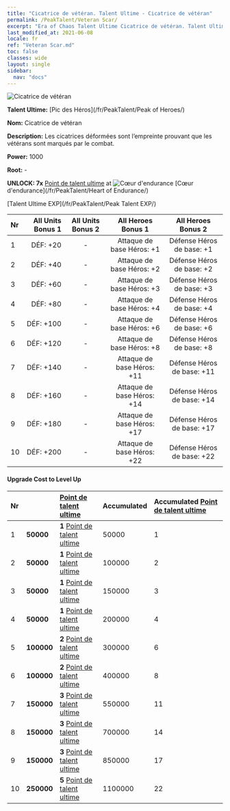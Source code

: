 ```yaml
---
title: "Cicatrice de vétéran. Talent Ultime - Cicatrice de vétéran"
permalink: /PeakTalent/Veteran Scar/
excerpt: "Era of Chaos Talent Ultime Cicatrice de vétéran. Talent Ultime Cicatrice de vétéran. Cicatrice de vétéran"
last_modified_at: 2021-06-08
locale: fr
ref: "Veteran Scar.md"
toc: false
classes: wide
layout: single
sidebar:
  nav: "docs"
---
```


  ![Cicatrice de vétéran](/images/pt/talent_1003.png)

  **Talent Ultime:** [Pic des Héros](/fr/PeakTalent/Peak of Heroes/)

  **Nom:** Cicatrice de vétéran

  **Description:** Les cicatrices déformées sont l’empreinte prouvant que les vétérans sont marqués par le combat.

  **Power:** 1000

  **Root:** -

  **UNLOCK: 7x** [Point de talent ultime](/ItemsFR/con_934/) at ![Cœur d'endurance](/images/pt/talent_1002.png) [Cœur d'endurance](/fr/PeakTalent/Heart of Endurance/)

  [Talent Ultime EXP](/fr/PeakTalent/Peak Talent EXP/)

  | Nr | All Units Bonus 1 | All Units Bonus 2 | All Heroes Bonus 1 | All Heroes Bonus 2 |
  |:---|--------------:|:-------------:|:-------------:|:-------------:|
  | 1 | DÉF: +20 | - | Attaque de base Héros: +1 | Défense Héros de base: +1 |
  | 2 | DÉF: +40 | - | Attaque de base Héros: +2 | Défense Héros de base: +2 |
  | 3 | DÉF: +60 | - | Attaque de base Héros: +3 | Défense Héros de base: +3 |
  | 4 | DÉF: +80 | - | Attaque de base Héros: +4 | Défense Héros de base: +4 |
  | 5 | DÉF: +100 | - | Attaque de base Héros: +6 | Défense Héros de base: +6 |
  | 6 | DÉF: +120 | - | Attaque de base Héros: +8 | Défense Héros de base: +8 |
  | 7 | DÉF: +140 | - | Attaque de base Héros: +11 | Défense Héros de base: +11 |
  | 8 | DÉF: +160 | - | Attaque de base Héros: +14 | Défense Héros de base: +14 |
  | 9 | DÉF: +180 | - | Attaque de base Héros: +17 | Défense Héros de base: +17 |
  | 10 | DÉF: +200 | - | Attaque de base Héros: +22 | Défense Héros de base: +22 |


#### Upgrade Cost to Level Up

  | Nr | <i class="fas fa-coins"/> | [Point de talent ultime](/ItemsFR/con_934/) | Accumulated <i class="fas fa-coins"/> | Accumulated [Point de talent ultime](/ItemsFR/con_934/) |
  |:---|:--------------|:-------------|:-------------|:-------------|
  | 1 | **50000** | **1** [Point de talent ultime](/ItemsFR/con_934/) | 50000 | 1 |
  | 2 | **50000** | **1** [Point de talent ultime](/ItemsFR/con_934/) | 100000 | 2 |
  | 3 | **50000** | **1** [Point de talent ultime](/ItemsFR/con_934/) | 150000 | 3 |
  | 4 | **50000** | **1** [Point de talent ultime](/ItemsFR/con_934/) | 200000 | 4 |
  | 5 | **100000** | **2** [Point de talent ultime](/ItemsFR/con_934/) | 300000 | 6 |
  | 6 | **100000** | **2** [Point de talent ultime](/ItemsFR/con_934/) | 400000 | 8 |
  | 7 | **150000** | **3** [Point de talent ultime](/ItemsFR/con_934/) | 550000 | 11 |
  | 8 | **150000** | **3** [Point de talent ultime](/ItemsFR/con_934/) | 700000 | 14 |
  | 9 | **150000** | **3** [Point de talent ultime](/ItemsFR/con_934/) | 850000 | 17 |
  | 10 | **250000** | **5** [Point de talent ultime](/ItemsFR/con_934/) | 1100000 | 22 |
